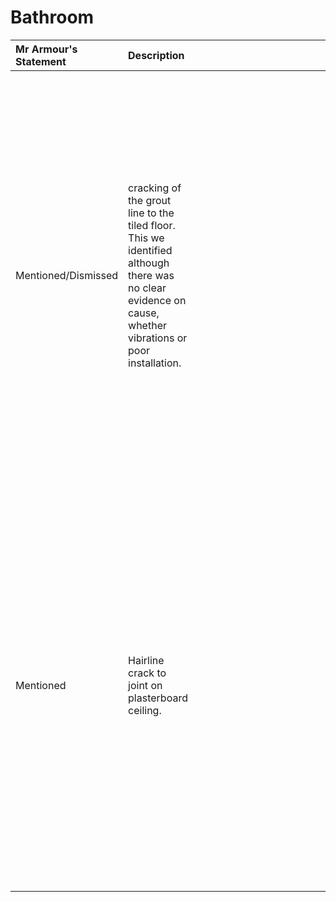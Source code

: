 # Bathroom

Mr Armour's Statement | Description | Image 
:---  | :---        | ---:
Mentioned/Dismissed | cracking of the grout line to the tiled floor. This we identified although there was no clear evidence on cause, whether vibrations or poor installation. | <a href="https://drive.google.com/uc?export=view&id=1B1fXYvIRltODsbtdSYMhcc-EuklMrsNP"><img src="https://drive.google.com/uc?export=view&id=1B1fXYvIRltODsbtdSYMhcc-EuklMrsNP" style="width: 650px; max-width: 20%; height: auto" title="Click to enlarge picture"/><a href="https://drive.google.com/uc?export=view&id=1Axg-eZPblYZUC7st-j7jok5QLFh0QoxS"><img src="https://drive.google.com/uc?export=view&id=1Axg-eZPblYZUC7st-j7jok5QLFh0QoxS" style="width: 650px; max-width: 20%; height: auto" title="Click to enlarge picture"/>
Mentioned | Hairline crack to joint on plasterboard ceiling.|<a href="https://drive.google.com/uc?export=view&id=1AxFbbLkLz1soCbZvp3D47QaT2h7z1FIg"><img src="https://drive.google.com/uc?export=view&id=1AxFbbLkLz1soCbZvp3D47QaT2h7z1FIg" style="width: 650px; max-width: 20%; height: auto" title="Click to enlarge picture"/>

